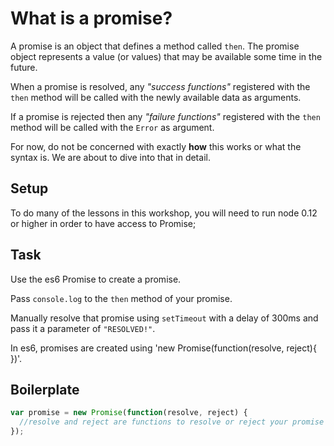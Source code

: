 # What is a promise?

A promise is an object that defines a method called `then`.
The promise object represents a value (or values) that may
be available some time in the future.

When a promise is resolved, any *"success functions"* registered
with the `then` method will be called with the newly available
data as arguments.

If a promise is rejected then any *"failure functions"* registered
with the `then` method will be called with the `Error` as argument.

For now, do not be concerned with exactly **how** this works or what
the syntax is.  We are about to dive into that in detail.

## Setup

To do many of the lessons in this workshop, you will need to run node 0.12 or higher
in order to have access to Promise;

## Task

Use the es6 Promise to create a promise.

Pass `console.log` to the `then` method of your promise.

Manually resolve that promise using `setTimeout` with a delay of 300ms
and pass it a parameter of `"RESOLVED!"`.

In es6, promises are created using 'new Promise(function(resolve, reject){ })'.

## Boilerplate

```js
var promise = new Promise(function(resolve, reject) {
  //resolve and reject are functions to resolve or reject your promise
});

```
